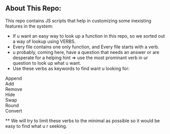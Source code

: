 ## About This Repo:

This repo contains JS scripts that help in customizing some inexisting features in the system:

- If u want an easy way to look up a function in this repo, so we sorted out a way of lookup using VERBS.
- Every file contains one only function, and Every file starts with a verb.
- u probably, coming here, have a question that needs an answer or are desperate for a helping hint => use the most prominant verb in ur question to look up what u want. 
- Use these verbs as keywords to find want u looking for:

Append <br>
Add<br>
Remove<br>
Hide <br>
Swap<br>
Round<br>
Convert<br>

** We will try to limit these verbs to the minimal as possible so it would be easy to find what u r seeking.
